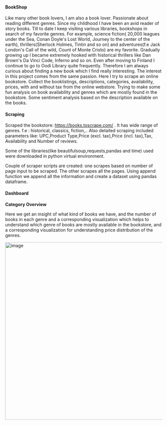 #### BookShop

Like many other book lovers, I am also a book lover. Passionate about reading different genres. 
Since my childhood I have been an avid reader of story books. Till to date I keep visiting various libraries,
bookshops in search of my favorite genres. For example, science fiction( 20,000 leagues under the Sea, Conan Doyle's
Lost World, Journey to the center of the earth), thrillers(Sherlock Holmes, Tintin and so on) and
adventures(f.e Jack London's Call of the wild, Count of Monte Cristo) are my favorite.
Gradually growing up I became extremely hooked with historical thrillers like Dan Brown's Da Vinci Code, Inferno 
and so on. Even after moving to Finland I continue to go to Oodi Library quite frequently. Therefore I am always curious
about finding a new book which I find really interesting. The interest in this project comes from the same passion.
Here I try to scrape an online bookstore. Collect the booklistings, descriptions, categories, availability, prices, with
and without tax from the online webstore. Trying to make some fun analysis on book availability and genres which are mostly found
in the bookstore. Some sentiment analysis based on the description available on the books. 

#### Scraping

Scraped the bookstore: https://books.toscrape.com/ . It has wide range of genres. f.e : historical, classics, fiction,.. 
Also detailed scraping included parameters like: UPC,Product Type,Price (excl. tax),Price (incl. tax),Tax, Availability
and Number of reviews.

Some of the libraries(like beautifulsoup,requests,pandas and time) used were downloaded in python virtual environment.

Couple of scraper scripts are created: one scrapes based on number of page input to be scraped. The other scrapes all the pages.
Using append function we append all the information and create a dataset using pandas dataframe.


#### Dashboard
**Category Overview**

Here we get an insight of what kind of books we have, and the number of books in each genre and a corresponding visualization
which helps to understand which genre of books are mostly available in the bookstore, and a corresponding visualization for 
understanding price distribution of the genres.

<img width="569" alt="image" src="https://github.com/user-attachments/assets/fd2258ab-6db6-47bf-965d-d7dce2b5fe2a" />



